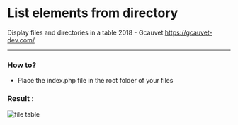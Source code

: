 # List elements from directory

Display files and directories in a table
2018 - Gcauvet https://gcauvet-dev.com/

---

### How to?

- Place the index.php file in the root folder of your files

### Result :

![file table](https://blog.gcauvet-dev.com/img/1c/file-table.png "file table")
